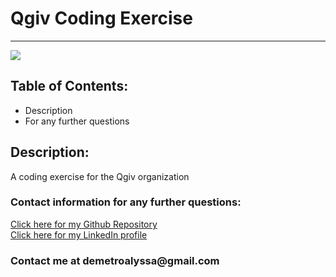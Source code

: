 <!DOCTYPE html>
<html lang= "en">
<head>
<meta charset="UTF-8" />
<meta name="viewport" content="width=device-width, initial-scale=1.0">
<h1>Qgiv Coding Exercise</h1>
<hr>
</head>
<body>
<img src="https://i.imgur.com/NLiKM9b.jpg">

<h2>Table of Contents:</h2>
    
<ul>
<li>Description</li>
<li>For any further questions</li>
</ul>   

<h2>Description:</h2>
<p>A coding exercise for the Qgiv organization</p>

<h3>Contact information for any further questions:</h3>
     
<a href="https://github.com/leanndemetro/QgivCodeExercise"> Click here for my Github Repository </a>
<br>
<a href="https://www.linkedin.com/in/alyssa-de-metro-59abba1b0/"> Click here for my LinkedIn profile </a>

<h3>Contact me at demetroalyssa@gmail.com</h3>
</body> 
</html>
